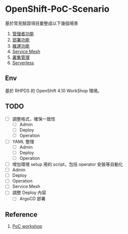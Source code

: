 # OpenShift-PoC-Scenario

基於常見驗證項目彙整成以下幾個場景
1. [管理者功能](https://github.com/CCChou/OpenShift-PoC-Scenario/blob/main/01_Admin/README.md)
2. [部署功能](https://github.com/CCChou/OpenShift-PoC-Scenario/blob/main/02_Deploy/README.md)
3. [維運功能](https://github.com/CCChou/OpenShift-PoC-Scenario/blob/main/03_Operation/README.md)
4. [Service Mesh](https://github.com/CCChou/OpenShift-PoC-Scenario/blob/main/04_ServiceMesh/README.md)
5. [叢集管理](https://github.com/CCChou/OpenShift-PoC-Scenario/blob/main/05_ClusterManagement/README.md)
6. [Serverless](https://github.com/CCChou/OpenShift-PoC-Scenario/blob/main/06_Serverless/README.md)

## Env

基於 RHPDS 的 OpenShift 4.10 WorkShop 環境。

## TODO
- [ ] 調整格式，確保一致性
  - [ ] Admin
  - [ ] Deploy
  - [ ] Operation
- [ ] YAML 整理
  - [ ] Admin
  - [ ] Deploy
  - [ ] Operation
- [ ]  增加環境 setup 用的 script，包括 operator 安裝等自動化
  - [ ] Admin
  - [ ] Deploy
  - [ ] Operation
  - [ ] Service Mesh
- [ ] 調整 Deploy 內容
  - [ ] ArgoCD 部署

## Reference
1. [PoC workshop](https://docs.google.com/spreadsheets/d/1XZHA6xIQ2gUoFnJQGovY5RXVhrRqFDFq-jzra3Rdzic/edit?usp=sharing)
